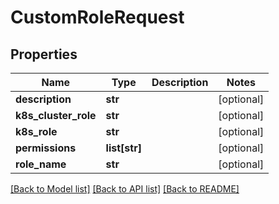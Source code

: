 # CustomRoleRequest

## Properties
Name | Type | Description | Notes
------------ | ------------- | ------------- | -------------
**description** | **str** |  | [optional] 
**k8s_cluster_role** | **str** |  | [optional] 
**k8s_role** | **str** |  | [optional] 
**permissions** | **list[str]** |  | [optional] 
**role_name** | **str** |  | [optional] 

[[Back to Model list]](../README.md#documentation-for-models) [[Back to API list]](../README.md#documentation-for-api-endpoints) [[Back to README]](../README.md)

